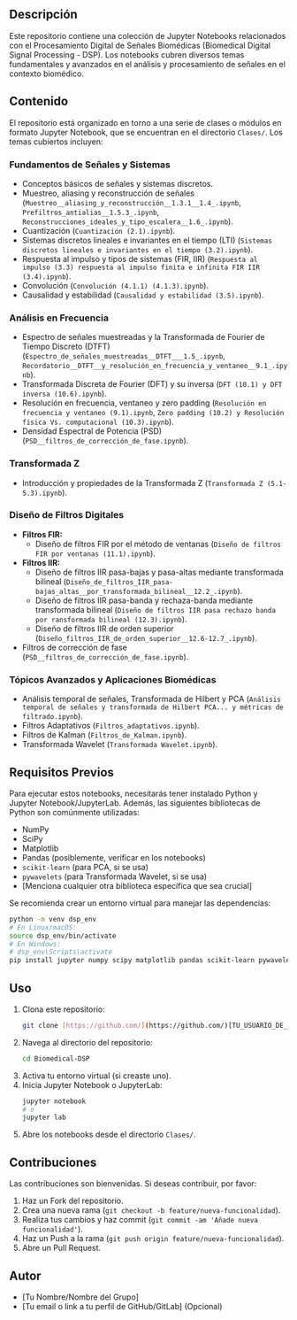 ## Descripción

Este repositorio contiene una colección de Jupyter Notebooks relacionados con el Procesamiento Digital de Señales Biomédicas (Biomedical Digital Signal Processing - DSP). Los notebooks cubren diversos temas fundamentales y avanzados en el análisis y procesamiento de señales en el contexto biomédico.

## Contenido

El repositorio está organizado en torno a una serie de clases o módulos en formato Jupyter Notebook, que se encuentran en el directorio `Clases/`. Los temas cubiertos incluyen:

### Fundamentos de Señales y Sistemas
* Conceptos básicos de señales y sistemas discretos.
* Muestreo, aliasing y reconstrucción de señales (`Muestreo__aliasing_y_reconstrucción__1.3.1__1.4_.ipynb`, `Prefiltros_antialias__1.5.3_.ipynb`, `Reconstrucciones_ideales_y_tipo_escalera__1.6_.ipynb`).
* Cuantización (`Cuantización (2.1).ipynb`).
* Sistemas discretos lineales e invariantes en el tiempo (LTI) (`Sistemas discretos lineales e invariantes en el tiempo (3.2).ipynb`).
* Respuesta al impulso y tipos de sistemas (FIR, IIR) (`Respuesta al impulso (3.3) respuesta al impulso finita e infinita FIR IIR (3.4).ipynb`).
* Convolución (`Convolución (4.1.1) (4.1.3).ipynb`).
* Causalidad y estabilidad (`Causalidad y estabilidad (3.5).ipynb`).

### Análisis en Frecuencia
* Espectro de señales muestreadas y la Transformada de Fourier de Tiempo Discreto (DTFT) (`Espectro_de_señales_muestreadas__DTFT___1.5_.ipynb`, `Recordatorio__DTFT__y_resolución_en_frecuencia_y_ventaneo__9.1_.ipynb`).
* Transformada Discreta de Fourier (DFT) y su inversa (`DFT (10.1) y DFT inversa (10.6).ipynb`).
* Resolución en frecuencia, ventaneo y zero padding (`Resolución en frecuencia y ventaneo (9.1).ipynb`, `Zero padding (10.2) y Resolución fisica Vs. computacional (10.3).ipynb`).
* Densidad Espectral de Potencia (PSD) (`PSD__filtros_de_corrección_de_fase.ipynb`).

### Transformada Z
* Introducción y propiedades de la Transformada Z (`Transformada Z (5.1-5.3).ipynb`).

### Diseño de Filtros Digitales
* **Filtros FIR:**
    * Diseño de filtros FIR por el método de ventanas (`Diseño de filtros FIR por ventanas (11.1).ipynb`).
* **Filtros IIR:**
    * Diseño de filtros IIR pasa-bajas y pasa-altas mediante transformada bilineal (`Diseño_de_filtros_IIR_pasa-bajas_altas__por_transformada_bilineal__12.2_.ipynb`).
    * Diseño de filtros IIR pasa-banda y rechaza-banda mediante transformada bilineal (`Diseño de filtros IIR pasa rechazo banda por ransformada bilineal (12.3).ipynb`).
    * Diseño de filtros IIR de orden superior (`Diseño_filtros_IIR_de_orden_superior__12.6-12.7_.ipynb`).
* Filtros de corrección de fase (`PSD__filtros_de_corrección_de_fase.ipynb`).

### Tópicos Avanzados y Aplicaciones Biomédicas
* Análisis temporal de señales, Transformada de Hilbert y PCA (`Análisis temporal de señales y transformada de Hilbert PCA... y métricas de filtrado.ipynb`).
* Filtros Adaptativos (`Filtros_adaptativos.ipynb`).
* Filtros de Kalman (`Filtros_de_Kalman.ipynb`).
* Transformada Wavelet (`Transformada Wavelet.ipynb`).

## Requisitos Previos

Para ejecutar estos notebooks, necesitarás tener instalado Python y Jupyter Notebook/JupyterLab. Además, las siguientes bibliotecas de Python son comúnmente utilizadas:

* NumPy
* SciPy
* Matplotlib
* Pandas (posiblemente, verificar en los notebooks)
* `scikit-learn` (para PCA, si se usa)
* `pywavelets` (para Transformada Wavelet, si se usa)
* [Menciona cualquier otra biblioteca específica que sea crucial]

Se recomienda crear un entorno virtual para manejar las dependencias:

```bash
python -m venv dsp_env
# En Linux/macOS:
source dsp_env/bin/activate
# En Windows:
# dsp_env\Scripts\activate
pip install jupyter numpy scipy matplotlib pandas scikit-learn pywavelets # [añade otras bibliotecas aquí]
```

## Uso

1.  Clona este repositorio:
    ```bash
    git clone [https://github.com/](https://github.com/)[TU_USUARIO_DE_GITHUB]/Biomedical-DSP.git
    ```
2.  Navega al directorio del repositorio:
    ```bash
    cd Biomedical-DSP
    ```
3.  Activa tu entorno virtual (si creaste uno).
4.  Inicia Jupyter Notebook o JupyterLab:
    ```bash
    jupyter notebook
    # o
    jupyter lab
    ```
5.  Abre los notebooks desde el directorio `Clases/`.

## Contribuciones

Las contribuciones son bienvenidas. Si deseas contribuir, por favor:
1.  Haz un Fork del repositorio.
2.  Crea una nueva rama (`git checkout -b feature/nueva-funcionalidad`).
3.  Realiza tus cambios y haz commit (`git commit -am 'Añade nueva funcionalidad'`).
4.  Haz un Push a la rama (`git push origin feature/nueva-funcionalidad`).
5.  Abre un Pull Request.

## Autor

* [Tu Nombre/Nombre del Grupo]
* [Tu email o link a tu perfil de GitHub/GitLab] (Opcional)

